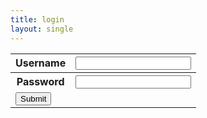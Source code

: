 ```yaml
---
title: login
layout: single
---
```


<table>
    <tr>
        <th>Username</th>
        <th><input type="text" id="username" name="username"></th>
    </tr>
        <th>Password</th>
        <th><input type="text" id="password" name="password">
    <tr>
    </tr>
        <td><button type="submit" value="Submit" onclick="login_user()">Submit</button></td>
    <tr>
    </tr>
</table>

<script>

    // Replace with domain and api call of backend
    url = ""

    function login_user() {
        const body = {
            username: document.getElementById("username"),
            password: document.getElementById("password")
        };

        const request_options = {
            method: "POST",
            mode: "cors",
            cache: "no-cache",
            credentials: "include",
            body: JSON.stringify(body),
            headers: {
                "content-type" : "application/json"
            }
        };

        fetch(url, request_options).then(response => {
            if (response.status != 200) {
                alert("Error ocurred: Check username and password");
                return;
            }

            alert("Logged in");
            console.log(response);
            window.location.href = "/";
        })


    }
</script>